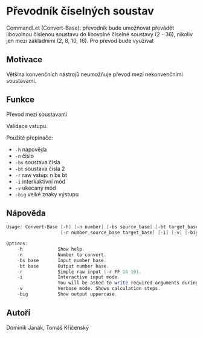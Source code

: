 # Převodník číselných soustav

CommandLet (Convert-Base): převodník bude umožňovat převádět libovolnou číslenou 
soustavu do libovolné číselné soustavy (2 - 36), nikoliv jen mezi základními (2, 8, 10, 16).
Pro převod bude využívat 

## Motivace

Většina konvenčních nástrojů neumožňuje převod mezi nekonvenčními soustavami.

## Funkce

Převod mezi soustavami

Validace vstupu. 

Použité přepínače:
  - `-h` nápověda
  - `-n` číslo
  - `-bs` soustava čísla
  - `-bt` soustava čísla 2
  - `-r` raw vstup: n bs bt
  - `-i` interkaktivní mód
  - `-v` ukecaný mód
  - `-big` velké znaky výstupu

## Nápověda

```powershell
Usage: Convert-Base [-h] [-n number] [-bs source_base] [-bt target_base]
                    [-r number source_base target_base] [-i] [-v] [-big]

Options:
    -h             Show help.
    -n             Number to convert.
    -bs base       Input number base.
    -bt base       Output number base.
    -r             Simple raw input (-r FF 16 10).
    -i             Interactive input mode. 
                   You will be asked to write required arguments during runtime.
    -v             Verbose mode. Shows calculation steps.
    -big           Show output uppercase.
```

## Autoři

Dominik Janák, Tomáš Křičenský
